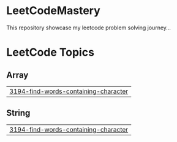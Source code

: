 # LeetCodeMastery
This repository showcase my leetcode problem solving journey...

<!---LeetCode Topics Start-->
# LeetCode Topics
## Array
|  |
| ------- |
| [3194-find-words-containing-character](https://github.com/abhishekrai69/LeetCodeMastery/tree/master/3194-find-words-containing-character) |
## String
|  |
| ------- |
| [3194-find-words-containing-character](https://github.com/abhishekrai69/LeetCodeMastery/tree/master/3194-find-words-containing-character) |
<!---LeetCode Topics End-->
